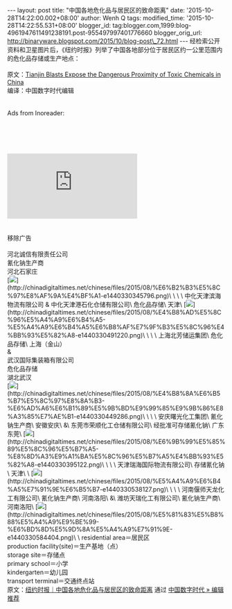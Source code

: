 --- layout: post title: "中国各地危化品与居民区的致命距离" date:
'2015-10-28T14:22:00.002+08:00' author: Wenh Q tags: modified\_time:
'2015-10-28T14:22:55.531+08:00' blogger\_id:
tag:blogger.com,1999:blog-4961947611491238191.post-955497997401776660
blogger\_orig\_url:
http://binaryware.blogspot.com/2015/10/blog-post\_72.html ---
经检索公开资料和卫星图片后，《纽约时报》列举了中国各地部分位于居民区约一公里范围内的危化品存储或生产地点：\
\
原文：[Tianjin Blasts Expose the Dangerous Proximity of Toxic Chemicals
in
China](http://www.nytimes.com/interactive/2015/08/21/world/asia/tianjin-china-explosion-hazardous-chemical-sites.html)\
编译：中国数字时代编辑\
\
\
Ads from Inoreader:\
\
\
\
\
\
![](https://www.inoreader.com/adv/www/delivery/lg.php?bannerid=294&campaignid=11&zoneid=17&loc=https%3A%2F%2Fwww.inoreader.com%2Ffolder%2F%25E6%2589%25A9%25E5%25B1%2595%25E9%2598%2585%25E8%25AF%25BB&cb=2360c0dbb4)\
\
\
移除广告\
\
河北诚信有限责任公司\
氰化钠生产商\
河北石家庄\
[![](https://images-blogger-opensocial.googleusercontent.com/gadgets/proxy?url=http%3A%2F%2Fchinadigitaltimes.net%2Fchinese%2Ffiles%2F2015%2F08%2F%25E6%25B2%25B3%25E5%258C%2597%25E8%25AF%259A%25E4%25BF%25A1-e1440330345796.png&container=blogger&gadget=a&rewriteMime=image%2F*)](http://chinadigitaltimes.net/chinese/files/2015/08/%E6%B2%B3%E5%8C%97%E8%AF%9A%E4%BF%A1-e1440330345796.png)\
\
 \
\
中化天津滨海物流有限公司 & 中化天津港石化仓储有限公司\
危化品存储\
天津\
[![](https://images-blogger-opensocial.googleusercontent.com/gadgets/proxy?url=http%3A%2F%2Fchinadigitaltimes.net%2Fchinese%2Ffiles%2F2015%2F08%2F%25E4%25B8%25AD%25E5%258C%2596%25E5%25A4%25A9%25E6%25B4%25A5-%25E5%25A4%25A9%25E6%25B4%25A5%25E6%25B8%25AF%25E7%259F%25B3%25E5%258C%2596%25E4%25BB%2593%25E5%2582%25A8-e1440330491220.png&container=blogger&gadget=a&rewriteMime=image%2F*)](http://chinadigitaltimes.net/chinese/files/2015/08/%E4%B8%AD%E5%8C%96%E5%A4%A9%E6%B4%A5-%E5%A4%A9%E6%B4%A5%E6%B8%AF%E7%9F%B3%E5%8C%96%E4%BB%93%E5%82%A8-e1440330491220.png)\
\
 \
\
上海北芳储运集团\
危化品存储\
上海（金山）\
&\
武汉国际集装箱有限公司\
危化品存储\
湖北武汉\
[![](https://images-blogger-opensocial.googleusercontent.com/gadgets/proxy?url=http%3A%2F%2Fchinadigitaltimes.net%2Fchinese%2Ffiles%2F2015%2F08%2F%25E4%25B8%258A%25E6%25B5%25B7%25E5%258C%2597%25E8%258A%25B3-%25E6%25AD%25A6%25E6%25B1%2589%25E5%259B%25BD%25E9%2599%2585%25E9%259B%2586%25E8%25A3%2585%25E7%25AE%25B1-e1440330449286.png&container=blogger&gadget=a&rewriteMime=image%2F*)](http://chinadigitaltimes.net/chinese/files/2015/08/%E4%B8%8A%E6%B5%B7%E5%8C%97%E8%8A%B3-%E6%AD%A6%E6%B1%89%E5%9B%BD%E9%99%85%E9%9B%86%E8%A3%85%E7%AE%B1-e1440330449286.png)\
\
 \
\
安庆曙光化工集团\
氰化钠生产商\
安徽安庆\
&\
东莞市荣顺化工仓储有限公司\
经批准可存储氰化钠\
广东东莞\
[![](https://images-blogger-opensocial.googleusercontent.com/gadgets/proxy?url=http%3A%2F%2Fchinadigitaltimes.net%2Fchinese%2Ffiles%2F2015%2F08%2F%25E6%259B%2599%25E5%2585%2589%25E5%258C%2596%25E5%25B7%25A5-%25E8%258D%25A3%25E9%25A1%25BA%25E5%258C%2596%25E5%25B7%25A5%25E4%25BB%2593%25E5%2582%25A8-e1440330395122.png&container=blogger&gadget=a&rewriteMime=image%2F*)](http://chinadigitaltimes.net/chinese/files/2015/08/%E6%9B%99%E5%85%89%E5%8C%96%E5%B7%A5-%E8%8D%A3%E9%A1%BA%E5%8C%96%E5%B7%A5%E4%BB%93%E5%82%A8-e1440330395122.png)\
\
 \
\
天津瑞海国际物流有限公司\
存储氰化钠\
天津\
\
[![](https://images-blogger-opensocial.googleusercontent.com/gadgets/proxy?url=http%3A%2F%2Fchinadigitaltimes.net%2Fchinese%2Ffiles%2F2015%2F08%2F%25E5%25A4%25A9%25E6%25B4%25A5%25E7%2591%259E%25E6%25B5%25B7-e1440330538127.png&container=blogger&gadget=a&rewriteMime=image%2F*)](http://chinadigitaltimes.net/chinese/files/2015/08/%E5%A4%A9%E6%B4%A5%E7%91%9E%E6%B5%B7-e1440330538127.png)\
\
\
\
河南偃师天龙化工有限公司\
氰化钠生产商\
河南洛阳\
&\
潍坊天瑞化工有限公司\
氰化钠生产商\
河南洛阳\
[![](https://images-blogger-opensocial.googleusercontent.com/gadgets/proxy?url=http%3A%2F%2Fchinadigitaltimes.net%2Fchinese%2Ffiles%2F2015%2F08%2F%25E5%2581%2583%25E5%25B8%2588%25E5%25A4%25A9%25E9%25BE%2599-%25E6%25BD%258D%25E5%259D%258A%25E5%25A4%25A9%25E7%2591%259E-e1440330584404.png&container=blogger&gadget=a&rewriteMime=image%2F*)](http://chinadigitaltimes.net/chinese/files/2015/08/%E5%81%83%E5%B8%88%E5%A4%A9%E9%BE%99-%E6%BD%8D%E5%9D%8A%E5%A4%A9%E7%91%9E-e1440330584404.png)\
\
residential area＝居民区\
production facility(site)＝生产基地（点）\
storage site＝存储点\
primary school＝小学\
kindergarten＝幼儿园\
transport terminal＝交通终点站
\
原文：[纽约时报｜中国各地危化品与居民区的致命距离](http://feedproxy.google.com/~r/chinagfwblog/~3/EeL8Lmlx4YM/) 通过 [中国数字时代
»
编辑推荐](http://pipes.yahoo.com/pipes/pipe.info?_id=4ebbe79f06d4342d785a0cab9913dc0c)
